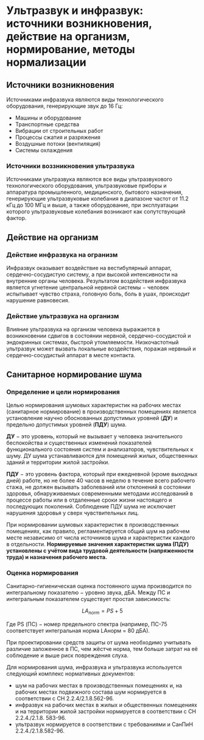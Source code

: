 # Ультразвук и инфразвук: источники возникновения, действие на организм, нормирование, методы нормализации

## Источники возникновения

Источниками инфразвука являются виды технологического оборудования, генерирующие звук до 16 Гц:

- Машины и оборудование
- Транспортные средства
- Вибрации от строительных работ
- Процессы сжатия и разряжения
- Воздушные потоки (вентиляция)
- Системы охлаждения

### Источники воззникновения ультразвука

Источниками ультразвука являются все виды ультразвукового технологического
оборудования, ультразвуковые приборы и аппаратура промышленного, медицинского,
бытового назначения, генерирующие ультразвуковые колебания в диапазоне частот
от 11.2 кГц до 100 МГц и выше, а также  оборудование, при эксплуатации которого
ультразвуковые колебания возникают как сопутствующий фактор.

## Действие на организм

### Действие инфразвука на огранизм

Инфразвук оказывает воздействие на вестибулярный аппарат, сердечно-сосудистую
систему, а при высокой интенсивности на внутренние органы человека. Результатом
воздействия инфразвука является угнетение центральной нервной системы − человек
испытывает чувство страха, головную боль, боль в ушах, происходит нарушение
равновесия.

### Действие ультразвука на организм

Влияние ультразвука на организм человека выражается в возникновении сдвигов в
состоянии нервной, сердечно-сосудистой и эндокринных системах, быстрой
утомляемости. Низкочастотный ультразвук может вызвать локальные воздействия,
поражая нервный и сердечно-сосудистый аппарат в месте контакта.

## Санитарное нормирование шума

### Определение и цели нормирования

Целью нормирования шумовых характеристик на рабочих местах (санитарное
нормирование) в производственных помещениях является установление научно
обоснованных допустимых уровней (**ДУ**) и предельно допустимых уровней (**ПДУ**) шума.

**ДУ** − это уровень, который не вызывает у человека значительного беспокойства и
существенных изменений показателей функционального состояния систем и
анализаторов, чувствительных к шуму. ДУ шума устанавливаются для помещений
жилых, общественных зданий и территории жилой застройки.

**ПДУ** − это уровень фактора, который при ежедневной (кроме выходных дней) работе,
но не более 40 часов в неделю в течение всего рабочего стажа, не должен
вызывать заболеваний или отклонений в состоянии здоровья, обнаруживаемых
современными методами исследований в процессе работы или в отдаленные сроки
жизни настоящего и последующих поколений. Соблюдение ПДУ шума не исключает
нарушения здоровья у сверх чувствительных лиц.

При нормировании шумовых характеристик в производственных помещениях, как
правило, регламентируется общий шум на рабочем месте независимо от числа
источников шума и характеристик каждого в отдельности. **Нормируемые значения
характеристик шума (ПДУ) установлены с учётом вида трудовой деятельности
(напряженности труда) и назначения рабочего места.**

### Оценка нормирования

Санитарно-гигиеническая оценка постоянного шума производится по интегральному
показателю − уровню звука, дБА. Между ПС и интегральным показателем существует
простая зависимость:

$$LA_{norm} = PS + 5$$

Где PS (ПС) − номер  предельного  спектра  (например,  ПС-75  соответствует  интегральная норма LAнорм = 80 дБА).

При проектировании средств защиты от шума необходимо учитывать различие
заложенное в ПС, чем жёстче норма, тем больше затрат на её соблюдение и выше
риск повреждения слуха.

Для нормирования шума, инфразвука и ультразвука используется следующий комплекс
нормативных документов:

- шум на рабочих местах в производственных помещениях и, на рабочих местах
  подвижного состава шум нормируется в соответствии с СН 2.2.4/2.1.8.562-96.
- инфразвук на рабочих местах в жилых и общественных помещениях и на территории
  жилой застройки нормируется в соответствии с СН 2.2.4./2.1.8. 583-96.
- ультразвук нормируется в соответствии с требованиями и СанПиН
  2.2.4./2.1.8.582-96.
